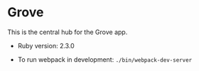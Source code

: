 # Grove

This is the central hub for the Grove app.

* Ruby version: 2.3.0

* To run webpack in development: `./bin/webpack-dev-server`
